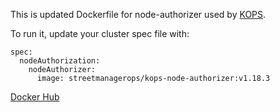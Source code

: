 This is updated Dockerfile for node-authorizer used by [KOPS](https://github.com/kubernetes/kops).

To run it, update your cluster spec file with:
```
spec:
  nodeAuthorization:
    nodeAuthorizer:
      image: streetmanagerops/kops-node-authorizer:v1.18.3
```

[Docker Hub](https://hub.docker.com/r/streetmanagerops/kops-node-authorizer)
